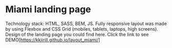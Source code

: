 # Miami landing page

Technology stack: HTML, SASS, BEM, JS.
Fully responsive layout was made by using Flexbox and CSS Grid (mobiles, tablets, laptops, high screens).
Design of the landing page you could find here.
Click the link to see DEMO[https://kkiirill.github.io/layout_miami/]
